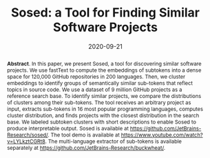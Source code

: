 ---
title: "Sosed: a Tool for Finding Similar Software Projects"
authors: '<i>Egor Bogomolov, Yaroslav Golubev, Artyom Lobanov, Vladimir Kovalenko, and Timofey Bryksin</i>'
collection: publications
permalink: /publication/2020-09-21-sosed
date: 2020-09-21
venue: "proceedings of <b>ASE'20</b>"
paperurl: 'https://doi.org/10.1145/3324884.3415291'
pdf: 'https://arxiv.org/pdf/2007.02599.pdf'
tool: 'https://github.com/JetBrains-Research/sosed/'
video: 'https://www.youtube.com/watch?v=LYLkztCGRt8'
abstract: '<p><b>Abstract</b>. In this paper, we present Sosed, a tool for discovering similar software projects. We use fastText to compute the embeddings of subtokens into a dense space for 120,000 GitHub repositories in 200 languages. Then, we cluster embeddings to identify groups of semantically similar sub-tokens that reflect topics in source code. We use a dataset of 9 million GitHub projects as a reference search base. To identify similar projects, we compare the distributions of clusters among their sub-tokens. The tool receives an arbitrary project as input, extracts sub-tokens in 16 most popular programming languages, computes cluster distribution, and finds projects with the closest distribution in the search base. We labeled subtoken clusters with short descriptions to enable Sosed to produce interpretable output. Sosed is available at <a href="https://github.com/JetBrains-Research/sosed/">https://github.com/JetBrains-Research/sosed/</a>. The tool demo is available at <a href="https://www.youtube.com/watch?v=LYLkztCGRt8">https://www.youtube.com/watch?v=LYLkztCGRt8</a>. The multi-language extractor of sub-tokens is available separately at <a href="https://github.com/JetBrains-Research/buckwheat/">https://github.com/JetBrains-Research/buckwheat/</a>.</p>'
---